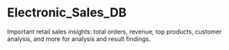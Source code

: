 # Electronic_Sales_DB
Important retail sales insights: total orders, revenue, top products, customer analysis, and more for analysis and result findings. 

